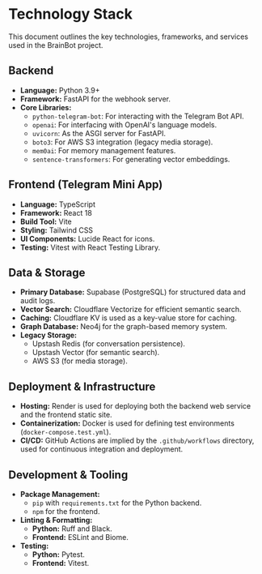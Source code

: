 # Technology Stack

This document outlines the key technologies, frameworks, and services used in the BrainBot project.

## Backend

- **Language:** Python 3.9+
- **Framework:** FastAPI for the webhook server.
- **Core Libraries:**
  - `python-telegram-bot`: For interacting with the Telegram Bot API.
  - `openai`: For interfacing with OpenAI's language models.
  - `uvicorn`: As the ASGI server for FastAPI.
  - `boto3`: For AWS S3 integration (legacy media storage).
  - `mem0ai`: For memory management features.
  - `sentence-transformers`: For generating vector embeddings.

## Frontend (Telegram Mini App)

- **Language:** TypeScript
- **Framework:** React 18
- **Build Tool:** Vite
- **Styling:** Tailwind CSS
- **UI Components:** Lucide React for icons.
- **Testing:** Vitest with React Testing Library.

## Data & Storage

- **Primary Database:** Supabase (PostgreSQL) for structured data and audit logs.
- **Vector Search:** Cloudflare Vectorize for efficient semantic search.
- **Caching:** Cloudflare KV is used as a key-value store for caching.
- **Graph Database:** Neo4j for the graph-based memory system.
- **Legacy Storage:**
  - Upstash Redis (for conversation persistence).
  - Upstash Vector (for semantic search).
  - AWS S3 (for media storage).

## Deployment & Infrastructure

- **Hosting:** Render is used for deploying both the backend web service and the frontend static site.
- **Containerization:** Docker is used for defining test environments (`docker-compose.test.yml`).
- **CI/CD:** GitHub Actions are implied by the `.github/workflows` directory, used for continuous integration and deployment.

## Development & Tooling

- **Package Management:**
  - `pip` with `requirements.txt` for the Python backend.
  - `npm` for the frontend.
- **Linting & Formatting:**
  - **Python:** Ruff and Black.
  - **Frontend:** ESLint and Biome.
- **Testing:**
  - **Python:** Pytest.
  - **Frontend:** Vitest.
